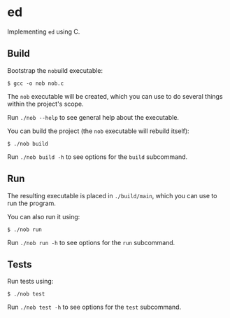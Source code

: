 # ed

Implementing `ed` using C.

## Build

Bootstrap the `nob`uild executable:

```shell
$ gcc -o nob nob.c
```

The `nob` executable will be created, which you can use to do several things within the project's scope.

Run `./nob --help` to see general help about the executable.

You can build the project (the `nob` executable will rebuild itself):

``` shell
$ ./nob build
```

Run `./nob build -h` to see options for the `build` subcommand.

## Run

The resulting executable is placed in `./build/main`, which you can use to run the program.

You can also run it using:

``` shell
$ ./nob run
```

Run `./nob run -h` to see options for the `run` subcommand.

## Tests

Run tests using:

``` shell
$ ./nob test
```

Run `./nob test -h` to see options for the `test` subcommand.
